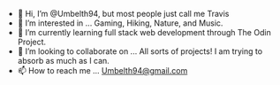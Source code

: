 - 👋 Hi, I’m @Umbelth94, but most people just call me Travis
- 👀 I’m interested in ... Gaming, Hiking, Nature, and Music.
- 🌱 I’m currently learning full stack web development through The Odin Project. 
- 💞️ I’m looking to collaborate on ... All sorts of projects!  I am trying to absorb as much as I can.
- 📫 How to reach me ... Umbelth94@gmail.com 

<!---
Umbelth94/Umbelth94 is a ✨ special ✨ repository because its `README.md` (this file) appears on your GitHub profile.
You can click the Preview link to take a look at your changes.
--->
